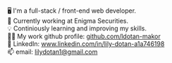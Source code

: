 🖥️ I'm a full-stack / front-end web developer. <br>
💼 Currently working at Enigma Securities. <br>
💡 Continiously learning and improving my skills. <br>
👩‍💻 My work github profile: [github.com/ldotan-makor](https://github.com/ldotan-makor) <br>
🔹 LinkedIn: www.linkedin.com/in/lily-dotan-a1a746198 <br>
📫 email: lilydotan1@gmail.com
